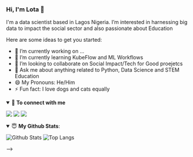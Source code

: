 ### Hi, I'm Lota 👋
 I'm a data scientist based in Lagos Nigeria. I’m interested in harnessing big data to impact the social sector and also passionate about Education


Here are some ideas to get you started:

- 🔭 I’m currently working on ...
- 🌱 I’m currently learning KubeFlow and ML Workflows
- 👯 I’m looking to collaborate on Social Impact/Tech for Good proejetcs
- 💬 Ask me about anything related to Python, Data Science and STEM Education
- 😄 My Pronouns: He/Him
- ⚡ Fun fact: I love dogs and cats equally

<details open>
<summary>🤝 <b>To connect with me</b></summary>

<p align = "center">
 
[<img src ="https://img.shields.io/badge/portfolio-%23.svg?&style=for-the-badge&logo=&logoColor=white%22">](https://github.com/LotaIbe)
[<img src="https://img.shields.io/badge/twitter-%231DA1F2.svg?&style=for-the-badge&logo=twitter&logoColor=white" />](https://twitter.com/lota_ibe) 
[<img src="https://img.shields.io/badge/linkedin-%230077B5.svg?&style=for-the-badge&logo=linkedin&logoColor=white" />](https://www.linkedin.com/in/lotachukwuibe/)
</p>

</details>

<details open>
 <summary> 😇 <b>My Github Stats</b>: </summary>

![Github Stats](https://github-readme-stats.vercel.app/api?username=LotaIbe&count_private=true&show_icons=true&include_all_commits=true)
![Top Langs](https://github-readme-stats.vercel.app/api/top-langs/?username=LotaIbe&hide=TeX&layout=compact)


</details>


-->
